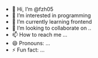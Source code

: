 - 👋 Hi, I’m @fzh05
- 👀 I’m interested in programming
- 🌱 I’m currently learning frontend
- 💞️ I’m looking to collaborate on ..
- 📫 How to reach me ...
- 😄 Pronouns: ...
- ⚡ Fun fact: ...

<!---
fzh05/fzh05 is a ✨ special ✨ repository because its `README.md` (this file) appears on your GitHub profile.
You can click the Preview link to take a look at your changes.
--->
